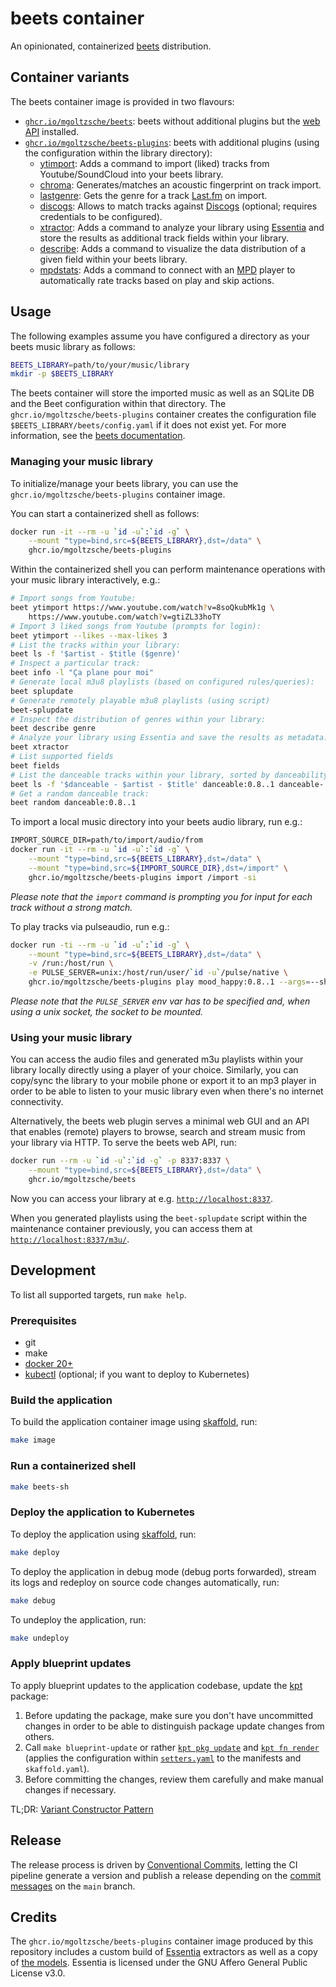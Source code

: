 # beets container

An opinionated, containerized [beets](https://github.com/beetbox/beets) distribution.

## Container variants

The beets container image is provided in two flavours:
* [`ghcr.io/mgoltzsche/beets`](https://github.com/mgoltzsche/beets-container/pkgs/container/beets): beets without additional plugins but the [web API](https://beets.readthedocs.io/en/stable/plugins/web.html) installed.
* [`ghcr.io/mgoltzsche/beets-plugins`](https://github.com/mgoltzsche/beets-container/pkgs/container/beets-plugins): beets with additional plugins (using the configuration within the library directory):
  * [ytimport](https://github.com/mgoltzsche/beets-ytimport): Adds a command to import (liked) tracks from Youtube/SoundCloud into your beets library.
  * [chroma](https://beets.readthedocs.io/en/stable/plugins/chroma.html): Generates/matches an acoustic fingerprint on track import.
  * [lastgenre](https://beets.readthedocs.io/en/stable/plugins/lastgenre.html): Gets the genre for a track [Last.fm](https://www.last.fm/) on import.
  * [discogs](https://beets.readthedocs.io/en/stable/plugins/discogs.html): Allows to match tracks against [Discogs](https://www.discogs.com) (optional; requires credentials to be configured).
  * [xtractor](https://github.com/adamjakab/BeetsPluginXtractor): Adds a command to analyze your library using [Essentia](https://essentia.upf.edu/index.html) and store the results as additional track fields within your library.
  * [describe](https://github.com/adamjakab/BeetsPluginDescribe): Adds a command to visualize the data distribution of a given field within your beets library.
  * [mpdstats](https://beets.readthedocs.io/en/stable/plugins/mpdstats.html): Adds a command to connect with an [MPD](https://mpd.readthedocs.io/en/latest/protocol.html) player to automatically rate tracks based on play and skip actions.

## Usage

The following examples assume you have configured a directory as your beets music library as follows:
```sh
BEETS_LIBRARY=path/to/your/music/library
mkdir -p $BEETS_LIBRARY
```
The beets container will store the imported music as well as an SQLite DB and the Beet configuration within that directory.
The `ghcr.io/mgoltzsche/beets-plugins` container creates the configuration file `$BEETS_LIBRARY/beets/config.yaml` if it does not exist yet.
For more information, see the [beets documentation](https://beets.readthedocs.io/en/stable/).

### Managing your music library

To initialize/manage your beets library, you can use the `ghcr.io/mgoltzsche/beets-plugins` container image.

You can start a containerized shell as follows:
```sh
docker run -it --rm -u `id -u`:`id -g` \
	--mount "type=bind,src=${BEETS_LIBRARY},dst=/data" \
	ghcr.io/mgoltzsche/beets-plugins
```

Within the containerized shell you can perform maintenance operations with your music library interactively, e.g.:
```sh
# Import songs from Youtube:
beet ytimport https://www.youtube.com/watch?v=8soQkubMk1g \
	https://www.youtube.com/watch?v=gtiZL33hoTY
# Import 3 liked songs from Youtube (prompts for login):
beet ytimport --likes --max-likes 3
# List the tracks within your library:
beet ls -f '$artist - $title ($genre)'
# Inspect a particular track:
beet info -l "Ça plane pour moi"
# Generate local m3u8 playlists (based on configured rules/queries):
beet splupdate
# Generate remotely playable m3u8 playlists (using script)
beet-splupdate
# Inspect the distribution of genres within your library:
beet describe genre
# Analyze your library using Essentia and save the results as metadata:
beet xtractor
# List supported fields
beet fields
# List the danceable tracks within your library, sorted by danceability:
beet ls -f '$danceable - $artist - $title' danceable:0.8..1 danceable-
# Get a random danceable track:
beet random danceable:0.8..1
```

To import a local music directory into your beets audio library, run e.g.:
```sh
IMPORT_SÒURCE_DIR=path/to/import/audio/from
docker run -it --rm -u `id -u`:`id -g` \
	--mount "type=bind,src=${BEETS_LIBRARY},dst=/data" \
	--mount "type=bind,src=${IMPORT_SOURCE_DIR},dst=/import" \
	ghcr.io/mgoltzsche/beets-plugins import /import -si
```
_Please note that the `import` command is prompting you for input for each track without a strong match._

To play tracks via pulseaudio, run e.g.:
```sh
docker run -ti --rm -u `id -u`:`id -g` \
	--mount "type=bind,src=${BEETS_LIBRARY},dst=/data" \
	-v /run:/host/run \
	-e PULSE_SERVER=unix:/host/run/user/`id -u`/pulse/native \
	ghcr.io/mgoltzsche/beets-plugins play mood_happy:0.8..1 --args=--shuffle
```
_Please note that the `PULSE_SERVER` env var has to be specified and, when using a unix socket, the socket to be mounted._

### Using your music library

You can access the audio files and generated m3u playlists within your library locally directly using a player of your choice.
Similarly, you can copy/sync the library to your mobile phone or export it to an mp3 player in order to be able to listen to your music library even when there's no internet connectivity.

Alternatively, the beets web plugin serves a minimal web GUI and an API that enables (remote) players to browse, search and stream music from your library via HTTP.
To serve the beets web API, run:
```sh
docker run --rm -u `id -u`:`id -g` -p 8337:8337 \
	--mount "type=bind,src=${BEETS_LIBRARY},dst=/data" \
	ghcr.io/mgoltzsche/beets
```
Now you can access your library at e.g. [`http://localhost:8337`](http://localhost:8337).

When you generated playlists using the `beet-splupdate` script within the maintenance container previously, you can access them at [`http://localhost:8337/m3u/`](http://localhost:8337/m3u/).

## Development

To list all supported targets, run `make help`.

### Prerequisites

* git
* make
* [docker 20+](https://docs.docker.com/engine/install/)
* [kubectl](https://kubernetes.io/docs/tasks/tools/#kubectl) (optional; if you want to deploy to Kubernetes)

### Build the application
To build the application container image using [skaffold](https://skaffold.dev), run:
```sh
make image
```

### Run a containerized shell

```sh
make beets-sh
```

### Deploy the application to Kubernetes
To deploy the application using [skaffold](https://skaffold.dev), run:
```sh
make deploy
```
To deploy the application in debug mode (debug ports forwarded), stream its logs and redeploy on source code changes automatically, run:
```sh
make debug
```

To undeploy the application, run:
```sh
make undeploy
```

### Apply blueprint updates
To apply blueprint updates to the application codebase, update the [kpt](https://kpt.dev/) package:
1. Before updating the package, make sure you don't have uncommitted changes in order to be able to distinguish package update changes from others.
2. Call `make blueprint-update` or rather [`kpt pkg update`](https://kpt.dev/reference/cli/pkg/update/) and [`kpt fn render`](https://kpt.dev/reference/cli/fn/render/) (applies the configuration within [`setters.yaml`](./setters.yaml) to the manifests and `skaffold.yaml`).
3. Before committing the changes, review them carefully and make manual changes if necessary.

TL;DR: [Variant Constructor Pattern](https://kpt.dev/guides/variant-constructor-pattern)

## Release

The release process is driven by [Conventional Commits](https://www.conventionalcommits.org/en/v1.0.0-beta.4/), letting the CI pipeline generate a version and publish a release depending on the [commit messages](https://semantic-release.gitbook.io/semantic-release/#commit-message-format) on the `main` branch.

## Credits

The `ghcr.io/mgoltzsche/beets-plugins` container image produced by this repository includes a custom build of [Essentia](https://essentia.upf.edu/) extractors as well as a copy of [the models](https://essentia.upf.edu/svm_models/).
Essentia is licensed under the GNU Affero General Public License v3.0.
